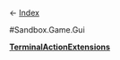 ← [Index](Api-Index)

#Sandbox.Game.Gui

**[TerminalActionExtensions](Sandbox.Game.Gui.TerminalActionExtensions)**

